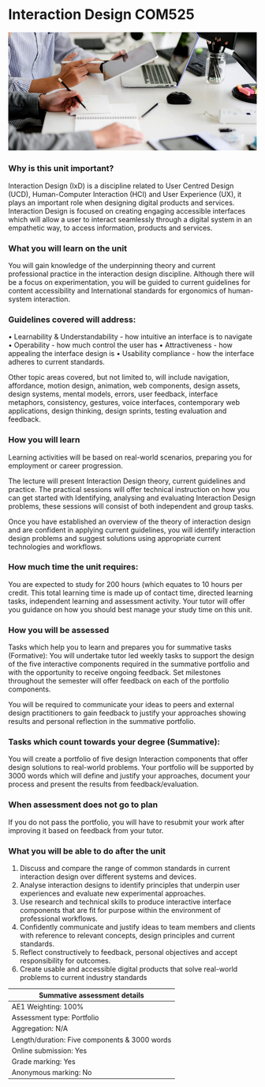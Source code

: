 # Interaction Design COM525

![Interaction Design](repo_assets/pexels-bongkarn-thanyakij-3804052.jpg)

### Why is this unit important?
Interaction Design (IxD) is a discipline related to User Centred Design (UCD), Human-Computer Interaction (HCI) and User Experience (UX), it plays an important role when designing digital products and services. Interaction Design is focused on creating engaging accessible interfaces which will allow a user to interact seamlessly through a digital system in an empathetic way, to access information, products and services.

### What you will learn on the unit
You will gain knowledge of the underpinning theory and current professional practice in the interaction design discipline. Although there will be a focus on experimentation, you will be guided to current guidelines for content accessibility and International standards for ergonomics of human-system interaction. 
 
### Guidelines covered will address:
•	Learnability & Understandability - how intuitive an interface is to navigate
•	Operability - how much control the user has
•	Attractiveness - how appealing the interface design is
•	Usability compliance - how the interface adheres to current standards. 
 
Other topic areas covered, but not limited to, will include navigation, affordance, motion design, animation, web components, design assets, design systems, mental models, errors, user feedback, interface metaphors, consistency, gestures, voice interfaces, contemporary web applications, design thinking, design sprints, testing evaluation and feedback.

### How you will learn
Learning activities will be based on real-world scenarios, preparing you for employment or career progression.

The lecture will present Interaction Design theory, current guidelines and practice. The practical sessions will offer technical instruction on how you can get started with Identifying, analysing and evaluating Interaction Design problems, these sessions will consist of both independent and group tasks.

Once you have established an overview of the theory of interaction design and are confident in applying current guidelines, you will identify interaction design problems and suggest solutions using appropriate current technologies and workflows.

### How much time the unit requires: 
You are expected to study for 200 hours (which equates to 10 hours per credit.  This total learning time is made up of contact time, directed learning tasks, independent learning and assessment activity. Your tutor will offer you guidance on how you should best manage your study time on this unit.

### How you will be assessed
Tasks which help you to learn and prepares you for summative tasks (Formative):
You will undertake tutor led weekly tasks to support the design of the five interactive components required in the summative portfolio and with the opportunity to receive ongoing feedback.  Set milestones throughout the semester will offer feedback on each of the portfolio components. 
 
You will be required to communicate your ideas to peers and external design practitioners to gain feedback to justify your approaches showing results and personal reflection in the summative portfolio.

### Tasks which count towards your degree (Summative):
You will create a portfolio of five design Interaction components that offer design solutions to real-world problems. Your portfolio will be supported by 3000 words which will define and justify your approaches, document your process and present the results from feedback/evaluation.

### When assessment does not go to plan
If you do not pass the portfolio, you will have to resubmit your work after improving it based on feedback from your tutor.

### What you will be able to do after the unit
1.	Discuss and compare the range of common standards in current interaction design over different systems and devices.
2.	Analyse interaction designs to identify principles that underpin user experiences and evaluate new experimental approaches.
3.	Use research and technical skills to produce interactive interface components that are fit for purpose within the environment of professional workflows. 
4.	Confidently communicate and justify ideas to team members and clients with reference to relevant concepts, design principles and current standards.
5.	Reflect constructively to feedback, personal objectives and accept responsibility for outcomes.
6.	Create usable and accessible digital products that solve real-world problems to current industry standards

| **Summative assessment details** |
| ---- |
|AE1	Weighting:	100%      |
| Assessment type:	Portfolio     |
| Aggregation:	N/A     |
| Length/duration:	Five components & 3000 words     | 
| Online submission:	Yes     |  
| Grade marking:	Yes     |  
| Anonymous marking:	No |    

